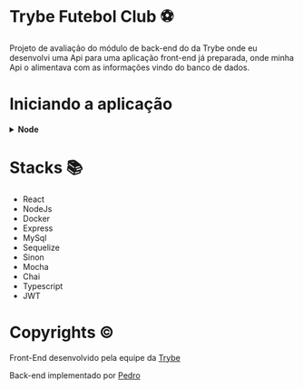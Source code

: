 # Trybe Futebol Club ⚽

Projeto de avaliação do módulo de back-end do da Trybe onde eu desenvolvi uma Api para uma aplicação front-end já preparada, onde minha Api o alimentava com as informações vindo do banco de dados.

# Iniciando a aplicação

<details>
  <summary><b>Node</b></summary><br>

  ***⚠️ Para rodar localmente é necessário ter o PostgreSql instalado localmente ⚠️***

  ***Obs: Para usar localmente deve ser preenchido com as informações necessárias no '.env', conforme está escrito no '.env.example'***

  Clone o projeto

  ```bash
    git clone git@github.com:Pedro0505/Trybe-Futebol-Clube.git
  ```

  Entre no diretório do projeto

  ```bash
    cd Trybe-Futebol-Clube
  ```

  Instale as dependências

  ```bash
    npm run install:apps
  ```

  Inicie o servidor

  ```bash
    cd app/frontend
    npm start
  ```

  Acesse a aplicação usando o seguinte endereço

  ```bash
    localhost:3001
  ```
</details>

# Stacks 📚

- React
- NodeJs
- Docker
- Express
- MySql
- Sequelize
- Sinon
- Mocha
- Chai
- Typescript
- JWT

# Copyrights ©️

Front-End desenvolvido pela equipe da [Trybe](https://github.com/betrybe)

Back-end implementado por [Pedro](https://github.com/Pedro0505)
